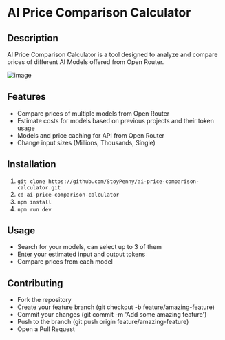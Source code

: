 # AI Price Comparison Calculator

## Description
AI Price Comparison Calculator is a tool designed to analyze and compare prices of different AI Models offered from Open Router. 

![image](https://github.com/user-attachments/assets/a86a73bb-0ee3-4fbd-92ca-1582aa58fd24)


## Features
- Compare prices of multiple models from Open Router
- Estimate costs for models based on previous projects and their token usage
- Models and price caching for API from Open Router
- Change input sizes (Millions, Thousands, Single)

## Installation
1. `git clone https://github.com/StoyPenny/ai-price-comparison-calculator.git`
2. `cd ai-price-comparison-calculator`
3. `npm install`
4. `npm run dev`


## Usage
- Search for your models, can select up to 3 of them
- Enter your estimated input and output tokens
- Compare prices from each model


## Contributing
- Fork the repository
- Create your feature branch (git checkout -b feature/amazing-feature)
- Commit your changes (git commit -m 'Add some amazing feature')
- Push to the branch (git push origin feature/amazing-feature)
- Open a Pull Request
